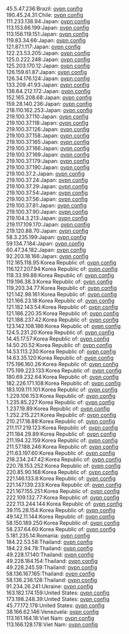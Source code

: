 45.5.47.236:Brazil: [ovpn config](vpn/45_5_47_236.ovpn)  
190.45.24.31:Chile: [ovpn config](vpn/190_45_24_31.ovpn)  
111.233.138.94:Japan: [ovpn config](vpn/111_233_138_94.ovpn)  
113.153.66.199:Japan: [ovpn config](vpn/113_153_66_199.ovpn)  
113.156.119.151:Japan: [ovpn config](vpn/113_156_119_151.ovpn)  
119.83.34.66:Japan: [ovpn config](vpn/119_83_34_66.ovpn)  
121.87.1.117:Japan: [ovpn config](vpn/121_87_1_117.ovpn)  
122.23.53.205:Japan: [ovpn config](vpn/122_23_53_205.ovpn)  
125.0.222.248:Japan: [ovpn config](vpn/125_0_222_248.ovpn)  
125.203.170.12:Japan: [ovpn config](vpn/125_203_170_12.ovpn)  
126.159.61.87:Japan: [ovpn config](vpn/126_159_61_87.ovpn)  
126.34.176.124:Japan: [ovpn config](vpn/126_34_176_124.ovpn)  
133.209.41.93:Japan: [ovpn config](vpn/133_209_41_93.ovpn)  
138.64.212.172:Japan: [ovpn config](vpn/138_64_212_172.ovpn)  
152.165.208.68:Japan: [ovpn config](vpn/152_165_208_68.ovpn)  
159.28.140.236:Japan: [ovpn config](vpn/159_28_140_236.ovpn)  
218.110.162.253:Japan: [ovpn config](vpn/218_110_162_253.ovpn)  
219.100.37.110:Japan: [ovpn config](vpn/219_100_37_110.ovpn)  
219.100.37.118:Japan: [ovpn config](vpn/219_100_37_118.ovpn)  
219.100.37.126:Japan: [ovpn config](vpn/219_100_37_126.ovpn)  
219.100.37.158:Japan: [ovpn config](vpn/219_100_37_158.ovpn)  
219.100.37.165:Japan: [ovpn config](vpn/219_100_37_165.ovpn)  
219.100.37.166:Japan: [ovpn config](vpn/219_100_37_166.ovpn)  
219.100.37.169:Japan: [ovpn config](vpn/219_100_37_169.ovpn)  
219.100.37.179:Japan: [ovpn config](vpn/219_100_37_179.ovpn)  
219.100.37.190:Japan: [ovpn config](vpn/219_100_37_190.ovpn)  
219.100.37.2:Japan: [ovpn config](vpn/219_100_37_2.ovpn)  
219.100.37.24:Japan: [ovpn config](vpn/219_100_37_24.ovpn)  
219.100.37.29:Japan: [ovpn config](vpn/219_100_37_29.ovpn)  
219.100.37.54:Japan: [ovpn config](vpn/219_100_37_54.ovpn)  
219.100.37.56:Japan: [ovpn config](vpn/219_100_37_56.ovpn)  
219.100.37.81:Japan: [ovpn config](vpn/219_100_37_81.ovpn)  
219.100.37.90:Japan: [ovpn config](vpn/219_100_37_90.ovpn)  
219.104.3.213:Japan: [ovpn config](vpn/219_104_3_213.ovpn)  
219.117.109.170:Japan: [ovpn config](vpn/219_117_109_170.ovpn)  
219.120.88.70:Japan: [ovpn config](vpn/219_120_88_70.ovpn)  
58.3.235.199:Japan: [ovpn config](vpn/58_3_235_199.ovpn)  
59.134.7.184:Japan: [ovpn config](vpn/59_134_7_184.ovpn)  
60.47.34.182:Japan: [ovpn config](vpn/60_47_34_182.ovpn)  
92.203.18.166:Japan: [ovpn config](vpn/92_203_18_166.ovpn)  
112.165.118.95:Korea Republic of: [ovpn config](vpn/112_165_118_95.ovpn)  
116.127.207.94:Korea Republic of: [ovpn config](vpn/116_127_207_94.ovpn)  
118.33.99.88:Korea Republic of: [ovpn config](vpn/118_33_99_88.ovpn)  
119.196.38.3:Korea Republic of: [ovpn config](vpn/119_196_38_3.ovpn)  
119.203.34.77:Korea Republic of: [ovpn config](vpn/119_203_34_77.ovpn)  
121.142.98.161:Korea Republic of: [ovpn config](vpn/121_142_98_161.ovpn)  
121.166.23.18:Korea Republic of: [ovpn config](vpn/121_166_23_18.ovpn)  
121.182.143.54:Korea Republic of: [ovpn config](vpn/121_182_143_54.ovpn)  
121.186.220.35:Korea Republic of: [ovpn config](vpn/121_186_220_35.ovpn)  
121.188.237.42:Korea Republic of: [ovpn config](vpn/121_188_237_42.ovpn)  
123.142.108.186:Korea Republic of: [ovpn config](vpn/123_142_108_186.ovpn)  
124.5.231.20:Korea Republic of: [ovpn config](vpn/124_5_231_20.ovpn)  
14.45.17.57:Korea Republic of: [ovpn config](vpn/14_45_17_57.ovpn)  
14.50.20.52:Korea Republic of: [ovpn config](vpn/14_50_20_52.ovpn)  
14.53.113.230:Korea Republic of: [ovpn config](vpn/14_53_113_230.ovpn)  
14.63.35.120:Korea Republic of: [ovpn config](vpn/14_63_35_120.ovpn)  
175.196.160.26:Korea Republic of: [ovpn config](vpn/175_196_160_26.ovpn)  
175.199.223.133:Korea Republic of: [ovpn config](vpn/175_199_223_133.ovpn)  
180.69.232.64:Korea Republic of: [ovpn config](vpn/180_69_232_64.ovpn)  
182.226.171.108:Korea Republic of: [ovpn config](vpn/182_226_171_108.ovpn)  
183.109.111.101:Korea Republic of: [ovpn config](vpn/183_109_111_101.ovpn)  
1.229.106.153:Korea Republic of: [ovpn config](vpn/1_229_106_153.ovpn)  
1.235.85.227:Korea Republic of: [ovpn config](vpn/1_235_85_227.ovpn)  
1.237.19.89:Korea Republic of: [ovpn config](vpn/1_237_19_89.ovpn)  
1.252.215.221:Korea Republic of: [ovpn config](vpn/1_252_215_221.ovpn)  
210.217.18.88:Korea Republic of: [ovpn config](vpn/210_217_18_88.ovpn)  
211.117.219.123:Korea Republic of: [ovpn config](vpn/211_117_219_123.ovpn)  
211.184.29.89:Korea Republic of: [ovpn config](vpn/211_184_29_89.ovpn)  
211.194.32.159:Korea Republic of: [ovpn config](vpn/211_194_32_159.ovpn)  
211.57.188.246:Korea Republic of: [ovpn config](vpn/211_57_188_246.ovpn)  
211.63.197.60:Korea Republic of: [ovpn config](vpn/211_63_197_60.ovpn)  
218.234.247.42:Korea Republic of: [ovpn config](vpn/218_234_247_42.ovpn)  
220.78.153.252:Korea Republic of: [ovpn config](vpn/220_78_153_252.ovpn)  
220.85.90.168:Korea Republic of: [ovpn config](vpn/220_85_90_168.ovpn)  
221.146.133.8:Korea Republic of: [ovpn config](vpn/221_146_133_8.ovpn)  
221.147.139.233:Korea Republic of: [ovpn config](vpn/221_147_139_233.ovpn)  
221.167.155.251:Korea Republic of: [ovpn config](vpn/221_167_155_251.ovpn)  
222.109.132.77:Korea Republic of: [ovpn config](vpn/222_109_132_77.ovpn)  
222.113.244.144:Korea Republic of: [ovpn config](vpn/222_113_244_144.ovpn)  
39.115.28.154:Korea Republic of: [ovpn config](vpn/39_115_28_154.ovpn)  
49.142.11.144:Korea Republic of: [ovpn config](vpn/49_142_11_144.ovpn)  
58.150.189.250:Korea Republic of: [ovpn config](vpn/58_150_189_250.ovpn)  
58.237.64.60:Korea Republic of: [ovpn config](vpn/58_237_64_60.ovpn)  
5.181.235.14:Romania: [ovpn config](vpn/5_181_235_14.ovpn)  
184.22.53.58:Thailand: [ovpn config](vpn/184_22_53_58.ovpn)  
184.22.94.78:Thailand: [ovpn config](vpn/184_22_94_78.ovpn)  
49.228.17.140:Thailand: [ovpn config](vpn/49_228_17_140.ovpn)  
49.228.184.154:Thailand: [ovpn config](vpn/49_228_184_154.ovpn)  
49.228.245.59:Thailand: [ovpn config](vpn/49_228_245_59.ovpn)  
58.136.167.165:Thailand: [ovpn config](vpn/58_136_167_165.ovpn)  
58.136.236.128:Thailand: [ovpn config](vpn/58_136_236_128.ovpn)  
91.234.26.241:Ukraine: [ovpn config](vpn/91_234_26_241.ovpn)  
163.182.174.159:United States: [ovpn config](vpn/163_182_174_159.ovpn)  
173.198.248.39:United States: [ovpn config](vpn/173_198_248_39.ovpn)  
45.77.172.178:United States: [ovpn config](vpn/45_77_172_178.ovpn)  
38.166.62.146:Venezuela: [ovpn config](vpn/38_166_62_146.ovpn)  
113.161.164.18:Viet Nam: [ovpn config](vpn/113_161_164_18.ovpn)  
113.166.128.178:Viet Nam: [ovpn config](vpn/113_166_128_178.ovpn)  
